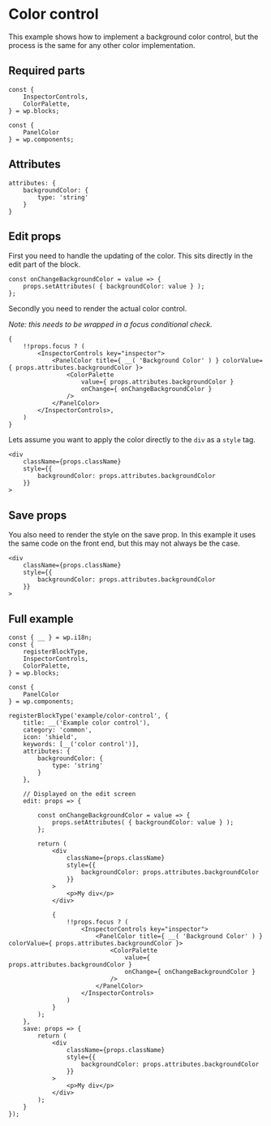 # Color control

This example shows how to implement a background color control, but the process is the same for any other color implementation.

## Required parts

```
const {
    InspectorControls,
    ColorPalette,
} = wp.blocks;

const {
    PanelColor
} = wp.components;
```

## Attributes

```
attributes: {
    backgroundColor: {
        type: 'string'
    }
}
```

## Edit props

First you need to handle the updating of the color. This sits directly in the edit part of the block.

```
const onChangeBackgroundColor = value => {
    props.setAttributes( { backgroundColor: value } );
};
```
Secondly you need to render the actual color control.

*Note: this needs to be wrapped in a focus conditional check.*

```
{
    !!props.focus ? (
        <InspectorControls key="inspector">
            <PanelColor title={ __( 'Background Color' ) } colorValue={ props.attributes.backgroundColor }>
                <ColorPalette
                    value={ props.attributes.backgroundColor }
                    onChange={ onChangeBackgroundColor }
                />
            </PanelColor>
        </InspectorControls>,
    )
}
```

Lets assume you want to apply the color directly to the `div` as a `style` tag.

```
<div
    className={props.className}
    style={{
        backgroundColor: props.attributes.backgroundColor
    }}
>
```

## Save props

You also need to render the style on the save prop. In this example it uses the same code on the front end, but this may not always be the case.

```
<div
    className={props.className}
    style={{
        backgroundColor: props.attributes.backgroundColor
    }}
>
```

## Full example

```
const { __ } = wp.i18n;
const {
	registerBlockType,
	InspectorControls,
	ColorPalette,
} = wp.blocks;

const {
    PanelColor
} = wp.components;

registerBlockType('example/color-control', {
	title: __('Example color control'),
	category: 'common',
	icon: 'shield',
	keywords: [__('color control')],
	attributes: {
		backgroundColor: {
			type: 'string'
		}
	},

    // Displayed on the edit screen
	edit: props => {

		const onChangeBackgroundColor = value => {
			props.setAttributes( { backgroundColor: value } );
		};

		return (
			<div
				className={props.className}
				style={{
					backgroundColor: props.attributes.backgroundColor
				}}
			>
                <p>My div</p>
            </div>

            {
                !!props.focus ? (
                    <InspectorControls key="inspector">
                        <PanelColor title={ __( 'Background Color' ) } colorValue={ props.attributes.backgroundColor }>
                            <ColorPalette
                                value={ props.attributes.backgroundColor }
                                onChange={ onChangeBackgroundColor }
                            />
                        </PanelColor>
                    </InspectorControls>
                )
            }
		);
	},
	save: props => {
		return (
			<div
				className={props.className}
				style={{
					backgroundColor: props.attributes.backgroundColor
				}}
			>
                <p>My div</p>
            </div>
		);
	}
});
```